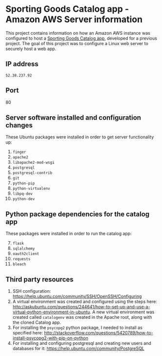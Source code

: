 # Sporting Goods Catalog app - Amazon AWS Server information
This project contains information on how an Amazon AWS instance was configured to host a [Sporting Goods Catalog app](https://github.com/prestononeal/sporting_goods_catalog_app), developed for a previous project. The goal of this project was to configure a Linux web server to securely host a web app.

## IP address
`52.38.237.92`

## Port
80

## Server software installed and configuration changes
These Ubuntu packages were installed in order to get server functionality up:

1. `finger`
2. `apache2`
3. `libapache2-mod-wsgi`
4. `postgresql`
5. `postgresql-contrib`
5. `git`
5. `python-pip`
6. `python-virtualenv`
7. `libpq-dev`
8. `python-dev`

## Python package dependencies for the catalog app
These packages were installed in order to run the catalog app:

7. `flask`
8. `sqlalchemy`
9. `oauth2client`
10. `requests`
11. `bleach`

## Third party resources
1. SSH configuration: https://help.ubuntu.com/community/SSH/OpenSSH/Configuring
2. A virtual environment was created and configured using the steps here: http://askubuntu.com/questions/244641/how-to-set-up-and-use-a-virtual-python-environment-in-ubuntu. A new virtual environment was created called `catalogenv` was created in the Apache root, along with the cloned Catalog app.
3. For installing the `psycopg2` python package, I needed to install as specified here: http://stackoverflow.com/questions/5420789/how-to-install-psycopg2-with-pip-on-python
4. For installing and configuring postgresql and creating new users and databases for it: https://help.ubuntu.com/community/PostgreSQL 